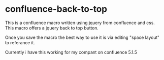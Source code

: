confluence-back-to-top
======================

This is a confluence macro written using jquery from confluence and css.
This macro offers a jquery back to top button.

Once you save the macro the best way to use it is via editing "space layout" to referance it.

Currently i have this working for my compant on confluence 5.1.5
